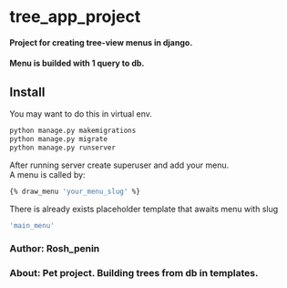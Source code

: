 # tree_app_project
#### Project for creating tree-view menus in django.
#### Menu is builded with 1 query to db.

## Install
You may want to do this in virtual env.
```sh
python manage.py makemigrations
python manage.py migrate
python manage.py runserver
```
After running server create superuser and add your menu.  
A menu is called by:
```sh
{% draw_menu 'your_menu_slug' %}
```
There is already exists placeholder template that awaits menu with slug
```sh
'main_menu'
```

### Author: Rosh_penin
### About: Pet project. Building trees from db in templates.
